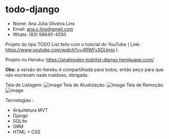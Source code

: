 # todo-django

- Nome: Ana Júlia Oliveira Lins
- Email: ana.o.lins@gmail.com
- Whats: (83) 98640-4550

Projeto do tipo TODO List feito com o tutorial do YouTube ( Link: https://www.youtube.com/watch?v=4RWFvXDUmjo ).

Projeto no Heroku:   https://analinsdev-todolist-django.herokuapp.com/

<b>Obs:</b> a versão do heroku é compartilhada para todos, então peço para que não escrevam nada maldoso, obrigada.

Tela de Listagem: 
![image](https://user-images.githubusercontent.com/60307596/102511857-0d5e6a80-4068-11eb-8cc3-2bd676c13f6d.png)
Tela de Atualização: 
![image](https://user-images.githubusercontent.com/60307596/102511949-2bc46600-4068-11eb-9f31-12a0f995cf2b.png)
Tela de Remoção: 
![image](https://user-images.githubusercontent.com/60307596/102512019-44348080-4068-11eb-9423-89f1d6b6f109.png)




Tecnologias :
- Arquitetura MVT
- Django
- SQLite
- ORM
- HTML + CSS
